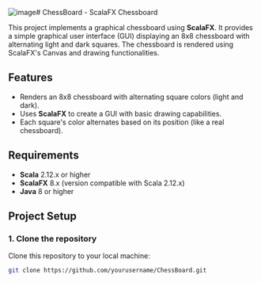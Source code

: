 ![image](https://github.com/user-attachments/assets/bb969023-6e7e-4cba-8da9-c39791c6210a)# ChessBoard - ScalaFX Chessboard

This project implements a graphical chessboard using **ScalaFX**. It provides a simple graphical user interface (GUI) displaying an 8x8 chessboard with alternating light and dark squares. The chessboard is rendered using ScalaFX's Canvas and drawing functionalities.

## Features

- Renders an 8x8 chessboard with alternating square colors (light and dark).
- Uses **ScalaFX** to create a GUI with basic drawing capabilities.
- Each square's color alternates based on its position (like a real chessboard).

## Requirements

- **Scala** 2.12.x or higher
- **ScalaFX** 8.x (version compatible with Scala 2.12.x)
- **Java** 8 or higher

## Project Setup

### 1. Clone the repository

Clone this repository to your local machine:

```bash
git clone https://github.com/yourusername/ChessBoard.git
